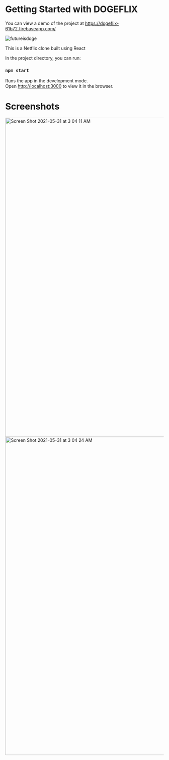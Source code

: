 # Getting Started with DOGEFLIX 

You can view a demo of the project at https://dogeflix-61b72.firebaseapp.com/

![futureisdoge](https://user-images.githubusercontent.com/22902540/120154425-e03ce900-c1bd-11eb-8768-d30097057c91.png)

This is a Netflix clone built using React

In the project directory, you can run:

### `npm start`

Runs the app in the development mode.\
Open [http://localhost:3000](http://localhost:3000) to view it in the browser.

# Screenshots

<img width="1011" alt="Screen Shot 2021-05-31 at 3 04 11 AM" src="https://user-images.githubusercontent.com/22902540/120154433-e206ac80-c1bd-11eb-9eb2-b390b114cd4a.png">
<img width="1008" alt="Screen Shot 2021-05-31 at 3 04 24 AM" src="https://user-images.githubusercontent.com/22902540/120154513-f77bd680-c1bd-11eb-8a70-3729929c3a11.png">


